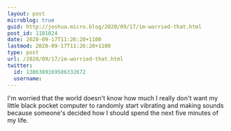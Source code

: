 ```yaml
---
layout: post
microblog: true
guid: http://joshua.micro.blog/2020/09/17/im-worried-that.html
post_id: 1181024
date: 2020-09-17T11:26:20+1100
lastmod: 2020-09-17T11:26:20+1100
type: post
url: /2020/09/17/im-worried-that.html
twitter:
  id: 1306389169506332672
  username: 
---
```

I'm worried that the world doesn't know how much I really don't want my little black pocket computer to randomly start vibrating and making sounds because someone's decided how I should spend the next five minutes of my life.
